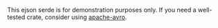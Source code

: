 This ejson serde is for demonstration purposes only. If you need a well-tested crate, consider using [apache-avro](https://docs.rs/apache-avro/latest/apache_avro/).
